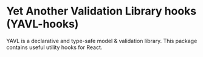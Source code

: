 # Yet Another Validation Library hooks (YAVL-hooks)

YAVL is a declarative and type-safe model & validation library. This package contains useful utility hooks for React.



